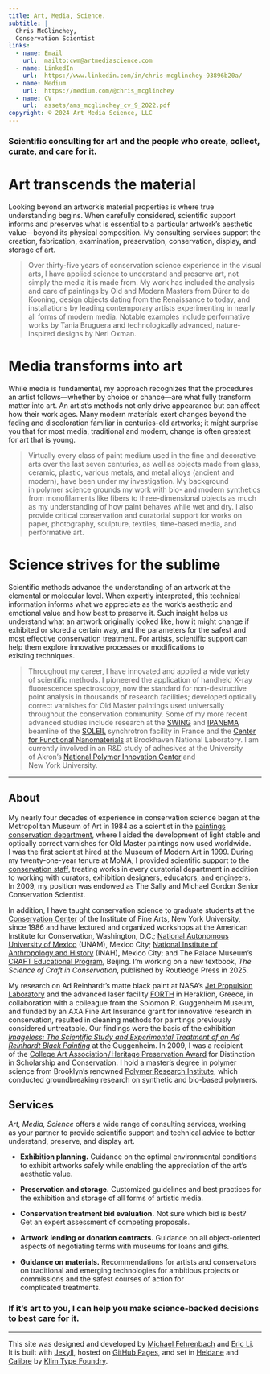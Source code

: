 ```yaml
---
title: Art, Media, Science.
subtitle: |
  Chris McGlinchey,
  Conservation Scientist
links:
  - name: Email
    url:  mailto:cwm@artmediascience.com
  - name: LinkedIn
    url:  https://www.linkedin.com/in/chris-mcglinchey-93896b20a/
  - name: Medium
    url:  https://medium.com/@chris_mcglinchey
  - name: CV
    url:  assets/ams_mcglinchey_cv_9_2022.pdf
copyright: © 2024 Art Media Science, LLC
---
```




### Scientific consulting for art and the people who create, collect, curate, and care for it.



# Art transcends the material

Looking beyond an artwork’s material properties is where true understanding begins. When carefully considered, scientific support informs and preserves what is essential to a particular artwork’s aesthetic value—beyond its physical composition. My consulting services support the creation, fabrication, examination, preservation, conservation, display, and storage of art.

> Over thirty-five years of conservation science experience in the visual arts, I have applied science to understand and preserve art, not simply the media it is made from. My work has included the analysis and care of paintings by Old and Modern Masters from Dürer to de Kooning, design objects dating from the Renaissance to today, and installations by leading contemporary artists experimenting in nearly all forms of modern media. Notable examples include performative works by Tania Bruguera and technologically advanced, nature-inspired designs by Neri Oxman.



# Media transforms into art

While media is fundamental, my approach recognizes that the procedures an artist follows—whether by choice or chance—are what fully transform matter into art. An artist’s methods not only drive appearance but can affect how their work ages. Many modern materials exert changes beyond the fading and discoloration familiar in centuries-old artworks; it might surprise you that for most media, traditional and modern, change is often greatest for art that is young.

> Virtually every class of paint medium used in the fine and decorative arts over the last seven centuries, as well as objects made from glass, ceramic, plastic, various metals, and metal alloys (ancient and modern), have been under my investigation. My background in polymer science grounds my work with bio- and modern synthetics from monofilaments like fibers to three-dimensional objects as much as my understanding of how paint behaves while wet and dry. I also provide critical conservation and curatorial support for works on paper, photography, sculpture, textiles, time-based media, and performative art.



# Science strives for the sublime

Scientific methods advance the understanding of an artwork at the elemental or molecular level. When expertly interpreted, this technical information informs what we appreciate as the work’s aesthetic and emotional value and how best to preserve it. Such insight helps us understand what an artwork originally looked like, how it might change if exhibited or stored a certain way, and the parameters for the safest and most effective conservation treatment. For artists, scientific support can help them explore innovative processes or modifications to existing techniques.

> Throughout my career, I have innovated and applied a wide variety of scientific methods. I pioneered the application of handheld X-ray fluorescence spectroscopy, now the standard for non-destructive point analysis in thousands of research facilities; developed optically correct varnishes for Old Master paintings used universally throughout the conservation community. Some of my more recent advanced studies include research at the [SWING](https://www.synchrotron-soleil.fr/en/beamlines/swing) and [IPANEMA](http://www.iperionch.eu/soleil-ipanema/) beamline of the [SOLEIL](https://www.synchrotron-soleil.fr/en) synchrotron facility in France and the [Center for Functional Nanomaterials](https://www.bnl.gov/cfn/) at Brookhaven National Laboratory. I am currently involved in an R&D study of adhesives at the University of Akron’s [National Polymer Innovation Center](https://www.uakron.edu/npic/) and New York University.



----------------



## About

My nearly four decades of experience in conservation science began at the Metropolitan Museum of Art in 1984 as a scientist in the [paintings conservation department](https://www.metmuseum.org/about-the-met/conservation-and-scientific-research/paintings-conservation), where I aided the development of light stable and optically correct varnishes for Old Master paintings now used worldwide. I was the first scientist hired at the Museum of Modern Art in 1999. During my twenty-one-year tenure at MoMA, I provided scientific support to the [conservation staff](https://www.moma.org/collection/about/conservation/), treating works in every curatorial department in addition to working with curators, exhibition designers, educators, and engineers. In 2009, my position was endowed as The Sally and Michael Gordon Senior Conservation Scientist.

In addition, I have taught conservation science to graduate students at the [Conservation Center](https://ifa.nyu.edu/conservation/index.htm) of the Institute of Fine Arts, New York University, since 1986 and have lectured and organized workshops at the American Institute for Conservation, Washington, D.C.; [National Autonomous University of Mexico](http://www.esteticas.unam.mx/instituto) (UNAM), Mexico City; [National Institute of Anthropology and History](https://www.encrym.edu.mx/#/AcercaDe/Presentacion) (INAH), Mexico City; and The Palace Museum’s [CRAFT Educational Program](https://www.wmf.org/project/craft-educational-program), Beijing. I’m working on a new textbook, *The Science of Craft in Conservation*, published by Routledge Press in 2025.

My research on Ad Reinhardt’s matte black paint at NASA’s [Jet Propulsion Laboratory](https://www.jpl.nasa.gov/who-we-are) and the advanced laser facility [FORTH](https://www.iesl.forth.gr/en/research/photonics-heritage-science) in Heraklion, Greece, in collaboration with a colleague from the Solomon R. Guggenheim Museum, and funded by an AXA Fine Art Insurance grant for innovative research in conservation, resulted in cleaning methods for paintings previously considered untreatable. Our findings were the basis of the exhibition [*Imageless: The Scientific Study and Experimental Treatment of an Ad Reinhardt Black Painting*](https://www.guggenheim.org/exhibition/imageless) at the Guggenheim. In 2009, I was a recipient of the [College Art Association / Heritage Preservation Award](https://www.collegeart.org/programs/awards/conservation) for Distinction in Scholarship and Conservation. I hold a master’s degree in polymer science from Brooklyn’s renowned [Polymer Research Institute](https://www.acs.org/content/acs/en/education/whatischemistry/landmarks/polymerresearchinstitute.html), which conducted groundbreaking research on synthetic and bio-based polymers.



## Services

*Art, Media, Science* offers a wide range of consulting services, working as your partner to provide scientific support and technical advice to better understand, preserve, and display art.

* **Exhibition planning.** Guidance on the optimal environmental conditions to exhibit artworks safely while enabling the appreciation of the art’s aesthetic value.

* **Preservation and storage.** Customized guidelines and best practices for the exhibition and storage of all forms of artistic media.

* **Conservation treatment bid evaluation.** Not sure which bid is best? Get an expert assessment of competing proposals.

* **Artwork lending or donation contracts.** Guidance on all object-oriented aspects of negotiating terms with museums for loans and gifts.

* **Guidance on materials.** Recommendations for artists and conservators on traditional and emerging technologies for ambitious projects or commissions and the safest courses of action for complicated treatments.



### If it’s art to you, I can help you make science-backed decisions to best care for it.



---



This site was designed and developed by [Michael Fehrenbach](https://michaelfehrenbach.com) and [Eric Li](https://eric.young.li). It is built with [Jekyll](https://jekyllrb.com), hosted on [GitHub Pages](https://pages.github.com), and set in [Heldane](https://klim.co.nz/blog/heldane-design-information/) and [Calibre](https://klim.co.nz/blog/metric-and-calibre-design-information/) by [Klim Type Foundry](https://klim.co.nz).
